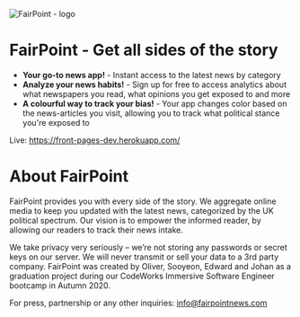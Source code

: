 
![FairPoint - logo](https://i.ibb.co/t4rSWGB/brain2.png)

# FairPoint - Get all sides of the story

 - **Your go-to news app!** - Instant access to the latest news by category
 - **Analyze your news habits!** - Sign up for free to access analytics about what newspapers you read, what opinions you get exposed to and more
 -  **A colourful way to track your bias!** - Your app changes color based on the news-articles you visit, allowing you to track what political stance you're exposed to

Live: https://front-pages-dev.herokuapp.com/

# About FairPoint

FairPoint provides you with every side of the story. We aggregate online media to keep you updated with the latest news, categorized by the UK political spectrum. Our vision is to empower the informed reader, by allowing our readers to track their news intake.

We take privacy very seriously – we’re not storing any passwords or secret keys on our server. We will never transmit or sell your data to a 3rd party company. FairPoint was created by Oliver, Sooyeon, Edward and Johan as a graduation project during our CodeWorks Immersive Software Engineer bootcamp in Autumn 2020.

For press, partnership or any other inquiries: [info@fairpointnews.com](mailto:info@fairpointnews.com)





